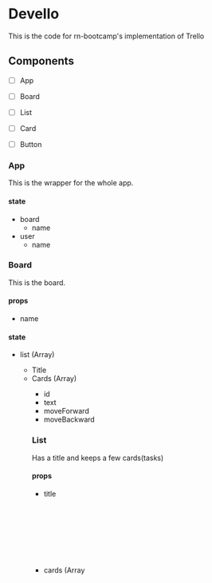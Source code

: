 # Devello
This is the code for rn-bootcamp's implementation of Trello

## Components
- [ ] App
- [ ] Board
- [ ] List
- [ ] Card
- [ ] Button


### App
This is the wrapper for the whole app.
#### state
  - board
    - name
  - user
    - name

### Board
This is the board.
#### props
  - name
#### state
  - list (Array<object>)
    - Title
    - Cards (Array<object>)
      - id
      - text
      - moveForward
      - moveBackward

### List
Has a title and keeps a few cards(tasks)
#### props
  - title
  - cards (Array<object>)
    - id
    - text
    - moveForward
    - moveBackward

### Card
A to-do item
#### props
  - id
  - text
  - moveForward
  - moveBackward

### Button
Click to move cards through lists
#### props
  - text
  - onClick

## Available Scripts

In the project directory, you can run:

### `npm start`

Runs the app in the development mode.<br>
Open [http://localhost:3000](http://localhost:3000) to view it in the browser.

The page will reload if you make edits.<br>
You will also see any lint errors in the console.

### `npm test`

Launches the test runner in the interactive watch mode.<br>
See the section about [running tests](#running-tests) for more information.

### `npm run build`

Builds the app for production to the `build` folder.<br>
It correctly bundles React in production mode and optimizes the build for the best performance.

The build is minified and the filenames include the hashes.<br>
Your app is ready to be deployed!

See the section about [deployment](#deployment) for more information.

### `npm run eject`

**Note: this is a one-way operation. Once you `eject`, you can’t go back!**
